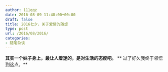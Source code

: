 ```yaml
---
author: 111qqz
date: 2016-08-09 11:48:00+00:00
draft: false
title: 2016七夕，关于爱情的随想
type: post
url: /2016/08/2016/
categories:
- 随笔杂谈
---
```


**其实一个妹子身上，最让人着迷的，是对生活的态度吧。**
** 过了好久我终于领悟到这点。**
